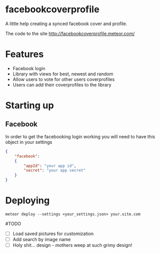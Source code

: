 # facebookcoverprofile
A little help creating a synced facebook cover and profile.

The code to the site http://facebookcoverprofile.meteor.com/

# Features

- Facebook login
- Library with views for best, newest and random
- Allow users to vote for other users coverprofiles
- Users can add their coverprofiles to the library

# Starting up

## Facebook

In order to get the facebooking login working you will
need to have this object in your settings

```json
{
	"facebook":
	{
		"appId": "your app id",
		"secret": "your app secret"
	}
}
```

# Deploying

`meteor deploy --settings <your_settings.json> your.site.com`



#TODO

- [ ] Load saved pictures for customization
- [ ] Add search by image name
- [ ] Holy shit... design - mothers weep at such grimy design!
